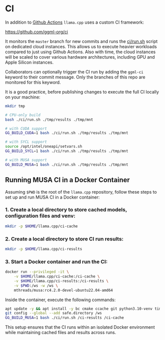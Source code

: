 # CI

In addition to [Github Actions](https://github.com/ggml-org/llama.cpp/actions) `llama.cpp` uses a custom CI framework:

https://github.com/ggml-org/ci

It monitors the `master` branch for new commits and runs the
[ci/run.sh](https://github.com/ggml-org/llama.cpp/blob/master/ci/run.sh) script on dedicated cloud instances. This allows us
to execute heavier workloads compared to just using Github Actions. Also with time, the cloud instances will be scaled
to cover various hardware architectures, including GPU and Apple Silicon instances.

Collaborators can optionally trigger the CI run by adding the `ggml-ci` keyword to their commit message.
Only the branches of this repo are monitored for this keyword.

It is a good practice, before publishing changes to execute the full CI locally on your machine:

```bash
mkdir tmp

# CPU-only build
bash ./ci/run.sh ./tmp/results ./tmp/mnt

# with CUDA support
GG_BUILD_CUDA=1 bash ./ci/run.sh ./tmp/results ./tmp/mnt

# with SYCL support
source /opt/intel/oneapi/setvars.sh
GG_BUILD_SYCL=1 bash ./ci/run.sh ./tmp/results ./tmp/mnt

# with MUSA support
GG_BUILD_MUSA=1 bash ./ci/run.sh ./tmp/results ./tmp/mnt
```

## Running MUSA CI in a Docker Container

Assuming `$PWD` is the root of the `llama.cpp` repository, follow these steps to set up and run MUSA CI in a Docker container:

### 1. Create a local directory to store cached models, configuration files and venv:

```bash
mkdir -p $HOME/llama.cpp/ci-cache
```

### 2. Create a local directory to store CI run results:

```bash
mkdir -p $HOME/llama.cpp/ci-results
```

### 3. Start a Docker container and run the CI:

```bash
docker run --privileged -it \
    -v $HOME/llama.cpp/ci-cache:/ci-cache \
    -v $HOME/llama.cpp/ci-results:/ci-results \
    -v $PWD:/ws -w /ws \
    mthreads/musa:rc4.2.0-devel-ubuntu22.04-amd64
```

Inside the container, execute the following commands:

```bash
apt update -y && apt install -y bc cmake ccache git python3.10-venv time unzip wget
git config --global --add safe.directory /ws
GG_BUILD_MUSA=1 bash ./ci/run.sh /ci-results /ci-cache
```

This setup ensures that the CI runs within an isolated Docker environment while maintaining cached files and results across runs.
